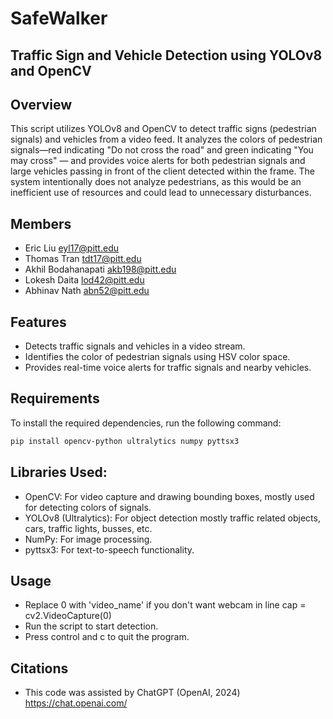 # SafeWalker
## Traffic Sign and Vehicle Detection using YOLOv8 and OpenCV

## Overview
This script utilizes YOLOv8 and OpenCV to detect traffic signs (pedestrian signals) and vehicles from a video feed. It analyzes the colors of pedestrian signals—red indicating "Do not cross the road" and green indicating "You may cross" — and provides voice alerts for both pedestrian signals and large vehicles passing in front of the client detected within the frame. The system intentionally does not analyze pedestrians, as this would be an inefficient use of resources and could lead to unnecessary disturbances.

## Members
- Eric Liu   eyl17@pitt.edu
- Thomas Tran  tdt17@pitt.edu
- Akhil Bodahanapati akb198@pitt.edu
- Lokesh Daita lod42@pitt.edu
- Abhinav Nath abn52@pitt.edu

## Features
- Detects traffic signals and vehicles in a video stream.
- Identifies the color of pedestrian signals using HSV color space.
- Provides real-time voice alerts for traffic signals and nearby vehicles.

## Requirements

To install the required dependencies, run the following command:
```bash
pip install opencv-python ultralytics numpy pyttsx3
```
## Libraries Used:

- OpenCV: For video capture and drawing bounding boxes, mostly used for detecting colors of signals.
- YOLOv8 (Ultralytics): For object detection mostly traffic related objects, cars, traffic lights, busses, etc.
- NumPy: For image processing.
- pyttsx3: For text-to-speech functionality.
  
## Usage
- Replace 0 with 'video_name' if you don't want webcam in line cap = cv2.VideoCapture(0)
- Run the script to start detection.
- Press control and c to quit the program.

## Citations
- This code was assisted by ChatGPT (OpenAI, 2024)
  https://chat.openai.com/
